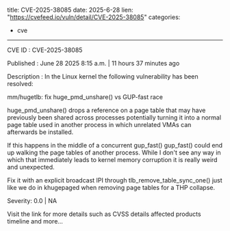  
title: CVE-2025-38085
date: 2025-6-28
lien: "https://cvefeed.io/vuln/detail/CVE-2025-38085"
categories:
  - cve
---

CVE ID : CVE-2025-38085

Published :  June 28
2025
8:15 a.m. | 11 hours
37 minutes ago

Description : In the Linux kernel
the following vulnerability has been resolved:

mm/hugetlb: fix huge_pmd_unshare() vs GUP-fast race

huge_pmd_unshare() drops a reference on a page table that may have
previously been shared across processes
potentially turning it into a
normal page table used in another process in which unrelated VMAs can
afterwards be installed.

If this happens in the middle of a concurrent gup_fast()
gup_fast() could
end up walking the page tables of another process.  While I don't see any
way in which that immediately leads to kernel memory corruption
it is
really weird and unexpected.

Fix it with an explicit broadcast IPI through tlb_remove_table_sync_one()
just like we do in khugepaged when removing page tables for a THP
collapse.

Severity: 0.0 | NA

Visit the link for more details
such as CVSS details
affected products
timeline
and more...
